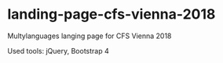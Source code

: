 # landing-page-cfs-vienna-2018
Multylanguages langing page for CFS Vienna 2018

Used tools: jQuery, Bootstrap 4
